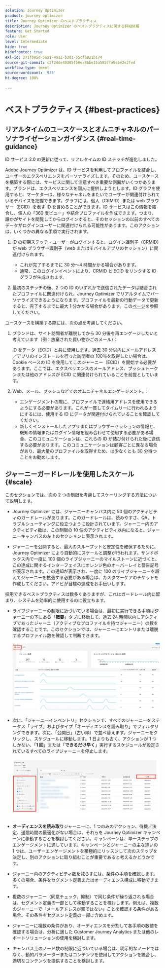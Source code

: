 ```yaml
---
solution: Journey Optimizer
product: journey optimizer
title: Journey Optimizer のベストプラクティス
description: Journey Optimizer のベストプラクティスに関する詳細情報
feature: Get Started
role: User
level: Intermediate
hide: true
hidefromtoc: true
exl-id: 271fb85d-5621-4a12-b3d1-65cf6021b174
source-git-commit: c2f2dde40385f56ea86be15a5857fa9e5e2e2fed
workflow-type: tm+mt
source-wordcount: '935'
ht-degree: 100%

---
```


# ベストプラクティス {#best-practices}

## リアルタイムのユースケースとオムニチャネルのパーソナライゼーションガイダンス {#real-time-guidance}

ID サービス 2.0 の更新に従って、リアルタイムの ID ステッチが進化しました。

Adobe Journey Optimizer は、ID サービスを利用してプロファイルを結合し、ユーザーのエクスペリエンスをパーソナライズします。そのため、ユースケースを構築する際には、サービスに関して注意すべき重要な側面がいくつかあります。ブランドは、エクスペリエンスを個人に提供しようとします。ID グラフを使用すると、マーケターは、様々なチャネルをまたいでユーザーが関連付けられているデバイスを把握できます。グラフには、個人（CRMID）または web ブラウザー（ECID）を表す ID を含めることができます。ID サービスはこの情報を結合し、個人の「360 度ビュー」や結合プロファイルを作成できます。つまり、誰かがサイトを閲覧してからログインすると、そのセッションの以前のすべてのデータがログインユーザーに関連付けられる可能性があります。このアクションは、いくつかの異なる手順で実行されます。

1. ID の初期ステッチ - ユーザーがログインすると、ログイン識別子（CRMID）が web ブラウザー識別子（web またはモバイルアプリのセッション）に関連付けられます。

   * これが完了するまでに 30 分〜4 時間かかる場合があります。
   * 通常、このログインイベントにより、CRMID と ECID をリンクする ID グラフが生成されます。

1. 最初のステッチの後、2 つの ID のいずれかで送信されたデータは結合されたプロファイルに関連付けられ、Journey Optimizer でリアルタイムでパーソナライズできるようになります。プロファイルを最新の行動データで更新すると、完了するまでに最大 1 分かかる場合があります。この[ページ](https://experienceleague.adobe.com/docs/experience-platform/ingestion/streaming/overview.html?lang=ja)を参照してください。

ユースケースを構築する際には、次の点を考慮してください。

1. ブランドは、サイト訪問者が離脱してから 30 分後を再エンゲージしたいと考えています（例：放棄された買い物かごのメール）：

   ID をデータ（ECID）と共に使用します。過去 30 分以内にメールアドレス／アプリのインストールを行った訪問者の 100％を取得したい場合は、Cookie ベースの ID を使用してこのジャーニー（ECID）を開始する必要があります。ここでは、エクスペリエンスのメールアドレス、プッシュトークンまたは他のアドレスが ECID に関連付けられていることを前提としています。

1. Web、メール、プッシュなどでのオムニチャネルエンゲージメント。：

   * エンゲージメントの際に、プロファイルで連絡用アドレスを使用できるようにする必要があります。これが一貫してタイムリーに行われるようにするには、使用する ID にデータが関連付けられていることを確認してください。
   * 新しくインストールしたアプリまたはブラウザーセッションの情報と、既知の情報またはログイン情報を組み合わせて使用する必要がある場合、このコミュニケーションは、これらの ID が結び付けられた後に送信する必要があります。このコミュニケーションは顧客ごとに異なる場合があり、最大量のプロファイルを取得すため、は少なくとも 30 分待つことをお勧めします。

## ジャーニーガードレールを使用したスケール {#scale}

このセクションでは、次の 2 つの制限を考慮してスケーリングする方法について説明します。

* Journey Optimizer には、ジャーニーキャンバス内に 50 個のアクティビティのガードレールがあります。このガードレールは、読みやすさ、QA、トラブルシューティングに役立つように設計されています。ジャーニー内のアクティビティ数は、この制限の 10 個のアクティビティ以内になると、ジャーニーキャンバスの左上のセクションに表示されます。

* ジャーニーを公開すると、最大のスループットと安定性を確保するために、Journey Optimizer により自動的にスケールと調整が行われます。サンドボックス内で一度に 100 個のライブジャーニーのマイルストーンに近づくと、この達成に関するインターフェイスにオレンジ色のオーバーレイと警告記号が表示されます。この通知が表示され、一度に 100 のライブジャーニーを超えてジャーニーを拡張する必要がある場合は、カスタマーケアのチケットを作成してください。アドビが目標の達成をお手伝いします。

採用できるベストプラクティスは数多くありますが、これはガードレール内に留まり、システムを効率的に使用するのに役立ちます。

* ライブジャーニーの制限に近づいている場合は、最初に実行できる手順は&#x200B;**ジャーニー**&#x200B;の下にある「**概要**」タブに移動して、過去 24 時間以内にアクティブであったジャーニ（アクティブなプロファイルを持つジャーニー）の数を確認することです。このセクションでは、ジャーニーにエントリまたは離脱するプロファイル数を確認して判断できます。

  ![](assets/journey-guardrails2.png)

* 次に、「ジャーニーインベントリ」セクションで、すべてのジャーニーをステータス「ライブ」およびタイプ「オーディエンスを読み取り」でフィルタリングできます。次に、「公開日」（古い順）で並べ替えます。ジャーニーをクリックし、スケジュールに移動します。1 日よりも古く、アクションが 1 つしかない、「**1 回**」または「**できるだけ早く**」実行するスケジュールが設定されているすべてのライブジャーニーを停止します。

  ![](assets/journey-guardrails1.png)

* **オーディエンスを読み取り**&#x200B;ジャーニーに、1 つのみのアクション、待機／決定、送信時間の最適化がない場合は、それらを Journey Optimizer キャンペーンに移動することを検討してください。キャンペーンは、単一ステップのエンゲージメントに適しています。キャンペーンとジャーニーの主な違いの 1 つは、ユーザーエンゲージメントを積極的にリッスンして次のステップを決定し、別のアクションに取り組むことが重要であると考えるかどうかです。
* ジャーニー内のアクティビティ数を減らすには、条件の手順を確認します。多くの場合、条件をセグメント定義またはオーディエンス構成に移動できます。
* 複数のジャーニー（同意チェック、抑制）で同じ条件が繰り返される場合は、セグメント定義の一部として移動することを検討します。例えば、複数のジャーニーで「メールアドレスが空ではない」ことを確認する条件がある場合、その条件をセグメント定義の一部に含めます。
* ジャーニーに複数の条件があり、オーディエンスを分割して各手順の数値を確認する場合は、分析に適した Customer Journey Analytics または他のレポートソリューションの使用を検討します。
* キャンバス上のノード数の制限に近づいている場合は、明示的なノードではなく、動的パラメーターまたはコンテンツを使用してアクションを統合し、適切なコンテンツを提供することを検討します。
